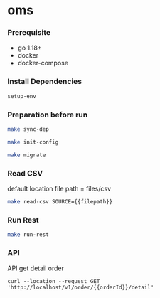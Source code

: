 # oms

### Prerequisite

- go 1.18+
- docker
- docker-compose

### Install Dependencies
```bash
setup-env
```

### Preparation before run
```bash
make sync-dep
```

```bash
make init-config
```

```bash
make migrate
```

### Read CSV
default location file path = files/csv
```bash
make read-csv SOURCE={{filepath}}
```

### Run Rest
```bash
make run-rest
```

### API
API get detail order
```curl
curl --location --request GET 'http://localhost/v1/order/{{orderId}}/detail'
```
